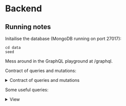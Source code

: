 # Backend

## Running notes

Initailise the database (MongoDB running on port 27017):
```
cd data
seed
```

Mess around in the GraphQL playground at /graphql.

Contract of queries and mutations:
<details>
<summary>Contract of queries and mutations</summary>

```
type Query {
    getFoodItemById(id: ID!): FoodItem
    searchFoodItemByJsonString(jsonCriteria: String!): [FoodItem]
    searchFoodItemsByName(nameRegex: String!): [FoodItem]
    searchFoodItemsByLabels(labels: [String!]!): [FoodItem]
    searchFoodItemsByGenericTerm(searchTerm: String!): [FoodItem]
}

type Mutation {
    addFoodItem(name: String!, labels: [String!]!, cuisine: String!): FoodItem
    updateFoodItem(id: ID!, name: String!, labels: [String!]!, cuisine: String!): FoodItem
    deleteFoodItem(id: ID!): FoodItem
}
```
</details>

Some useful queries:
<details>
<summary>View</summary>

```
query {
    getFoodItems {
        id
        name
        labels	
    }
}

query SearchFoodItemsByGenericTerm($searchTerm: String!) {
    searchFoodItemsByGenericTerm(searchTerm:$searchTerm) {
        id
        name
        cuisine
        labels
    }
}
```
</details>